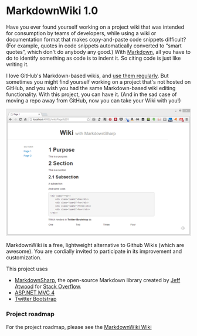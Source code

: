 # MarkdownWiki 1.0

Have you ever found yourself working on a project wiki that was intended for consumption by teams of developers, while using a wiki or documentation format that makes copy-and-paste code snippets difficult? (For example, quotes in code snippets automatically converted to &ldquo;smart quotes&rdquo;, which don't do anybody any good.) With [Markdown](http://daringfireball.net/projects/markdown/), all you have to do to identify something as code is to indent it. So citing code is just like writing it.

I love GitHub's Markdown-based wikis, and [use them regularly](https://github.com/lorddev/coding-standards/wiki). But sometimes you might find yourself working on a project that's not hosted on GitHub, and you wish you had the same Markdown-based wiki editing functionality. With this project, you can have it. (And in the sad case of moving a repo away from GitHub, now you can take your Wiki with you!)

![MarkdownWiki 1.0 screen shot](https://github.com/lorddev/markdownwiki/raw/master/ScreenClip.png)

MarkdownWiki is a free, lightweight alternative to Github Wikis (which are awesome). You are cordially invited to participate in its improvement and customization.

This project uses

* [MarkdownSharp](https://code.google.com/p/markdownsharp/), the open-source Markdown library created by [Jeff Atwood](https://twitter.com/codinghorror) for [Stack Overflow](http://stackoverflow.com).
* [ASP.NET MVC 4](http://aspnetwebstack.codeplex.com/)
* [Twitter Bootstrap](http://twitter.github.io/bootstrap/)

### Project roadmap

For the project roadmap, please see the [MarkdownWiki Wiki](https://github.com/lorddev/markdownwiki/wiki)
